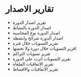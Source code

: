# تقارير الاصدار
+ تقرير اصدار الدورة
+ اصدار الدورة بالنشاط
+ اصدار الدورة نوع المحاسبة
+ اصدار الدورة شرائح وانشطة
+ تقرير التسويات خلال فترة
+ اقرير التسويات خلال دورة ولا تخصها
+ تقرير تسويات التراكم
+ تقرير التسويات اثرت على الدورة
+ تقرير الاتفاقيات الملغاة
+ تقرير الاتفاقيات والاقساط